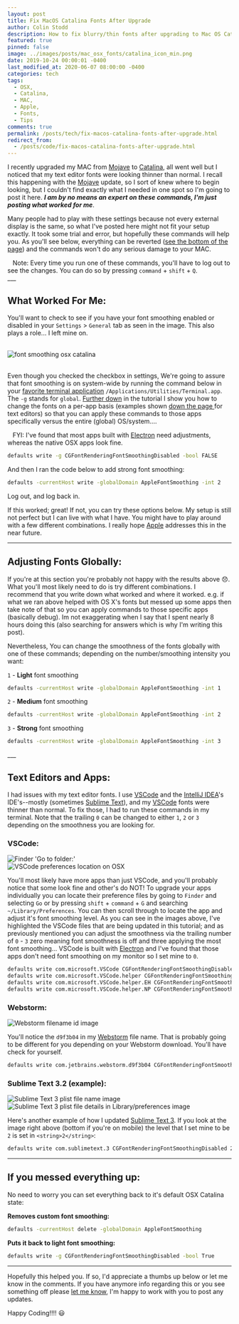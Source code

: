 ```yaml
---
layout: post
title: Fix MacOS Catalina Fonts After Upgrade
author: Colin Stodd
description: How to fix blurry/thin fonts after upgrading to Mac OS Catalina
featured: true
pinned: false
image: ../images/posts/mac_osx_fonts/catalina_icon_min.png
date: 2019-10-24 00:00:01 -0400
last_modified_at: 2020-06-07 08:00:00 -0400
categories: tech
tags:
  - OSX,
  - Catalina,
  - MAC,
  - Apple,
  - Fonts,
  - Tips
comments: true
permalink: /posts/tech/fix-macos-catalina-fonts-after-upgrade.html
redirect_from:
  - /posts/code/fix-macos-catalina-fonts-after-upgrade.html
---
```


I recently upgraded my MAC from <a href="https://support.apple.com/macos/mojave" target="_blank" rel="noopener">Mojave</a> to <a href="https://www.apple.com/macos/catalina/" target="_blank" rel="noopener">Catalina</a>, all went well but I noticed that my text editor fonts were looking thinner than normal. I recall this happening with the <a href="https://support.apple.com/macos/mojave" target="_blank" rel="noopener">Mojave</a> update, so I sort of knew where to begin looking, but I couldn't find exactly what I needed in one spot so I'm going to post it here.  ***I am by no means an expert on these commands, I'm just posting what worked for me***.

Many people had to play with these settings because not every external display is the same, so what I've posted here might not fit your setup exactly. It took some trial and error, but hopefully these commands will help you. As you'll see below, everything can be reverted (<a href="#revert">see the bottom of the page</a>) and the commands won't do any serious damage to your MAC.

<div class="blurb"><i class="fad fa-comment-alt-exclamation fa-lg text-yellow"></i>&nbsp;&nbsp; Note: Every time you run one of these commands, you'll have to log out to see the changes. You can do so by pressing <code>command</code> + <code>shift</code> + <code>Q</code>.</div>
___

## What Worked For Me:
You'll want to check to see if you have your font smoothing enabled or disabled in your `Settings` > `General` tab as seen in the image. This also plays a role... I left mine on.

<div class="container">
  <div class="row">
    <div class="one-third column">&nbsp;</div>
      <div class="one-third column">
        <img src="../../images/posts/mac_osx_fonts/general_settings_font_smoothing.png" class="image fit" title="font smoothing osx catalina">
      </div>
    <div class="one-third column">&nbsp;</div>
  </div>
</div>

Even though you checked the checkbox in settings, We're going to assure that font smoothing is on system-wide by running the command below in your <a href="https://www.iterm2.com/" target="_blank" rel="noopener" title="iTerm 2">favorite terminal application</a> `/Applications/Utilities/Terminal.app`. The `-g` stands for `global`.  <a href="#textEditors" title="Scroll down fix individual apps">Further down</a> in the tutorial I show you how to change the fonts on a per-app basis (examples shown <a href="#textEditors" title="Scroll down to the Text Editors Section">down the page <i class="fad fa-level-down-alt"></i></a> for text editors) so that you can apply these commands to those apps specifically versus the entire (global) OS/system....

<div class="blurb">
<i class="fad fa-info-circle fa-lg text-yellow"></i>&nbsp;&nbsp; FYI: I've found that most apps built with <a href="https://www.electronjs.org/" target="_blank" rel="noopener">Electron</a> need adjustments, whereas the native OSX apps look fine.
</div>

```bash
defaults write -g CGFontRenderingFontSmoothingDisabled -bool FALSE
```

And then I ran the code below to add strong font smoothing:

```bash
defaults -currentHost write -globalDomain AppleFontSmoothing -int 2
```

Log out, and log back in.

If this worked; great! If not, you can try these options below. My setup is still not perfect but I can live with what I have. You might have to play around with a few different combinations.  I really hope <a href="https://apple.com/support" target="_blank" rel="noopener">Apple</a> addresses this in the near future.

---
## Adjusting Fonts Globally:

If you're at this section you're probably not happy with the results above 😞. What you'll most likely need to do is try different combinations. I recommend that you write down what worked and where it worked. e.g. if what we ran above helped with OS X's fonts but messed up some apps then take note of that so you can apply commands to those specific apps (basically debug). Im not exaggerating when I say that I spent nearly 8 hours doing this (also searching for answers which is why I'm writing this post).

Nevertheless, You can change the smoothness of the fonts globally with one of these commands; depending on the number/smoothing intensity you want:

`1` - **Light** font smoothing
```bash
defaults -currentHost write -globalDomain AppleFontSmoothing -int 1
```
`2` - **Medium** font smoothing
```bash
defaults -currentHost write -globalDomain AppleFontSmoothing -int 2
```
`3` - **Strong** font smoothing
```bash
defaults -currentHost write -globalDomain AppleFontSmoothing -int 3
```

<div id="textEditors" name="textEditors"></div>
___

## Text Editors and Apps:

I had issues with my text editor fonts. I use <a href="https://code.visualstudio.com/" target="_blank" rel="noopener">VSCode</a> and the <a href="https://www.jetbrains.com/" target="_blank" rel="noopener">IntelliJ IDEA</a>'s IDE's--mostly (sometimes <a href="https://www.sublimetext.com/" target="_blank" rel="noopener">Sublime Text</a>), and my <a href="https://code.visualstudio.com/" target="_blank" rel="noopener">VSCode</a> fonts were thinner than normal. To fix those, I had to run these commands in my terminal. Note that the trailing `0` can be changed to either `1`, `2` or `3` depending on the smoothness you are looking for.


### <i class="fad fa-check-circle fa-lg text-yellow"></i> VSCode:

<div class="row">
  <div class="six columns">
    <img src="../../images/posts/mac_osx_fonts/library_preferences.png"
        alt="Finder 'Go to folder:'"
        title="Finder 'Go to folder:'"
        class="image fit" />
  </div>
  <div class="six columns">
    <img src="../../images/posts/mac_osx_fonts/preferences_vscode.png"
        alt="VSCode preferences location on OSX"
        title="VSCode preferences location on OSX"
        class="image fit" />
  </div>
</div>

You'll most likely have more apps than just VSCode, and you'll probably notice that some look fine and other's do NOT! To upgrade your apps individually you can locate their preference files by going to `Finder` and selecting `Go` or by pressing `shift` + `command` + `G` and searching `~/Library/Preferences`.  You can then scroll through to locate the app and adjust it's font smoothing level. As you can see in the images above, I've highlighted the VSCode files that are being updated in this tutorial; and as previously mentioned you can adjust the smoothness via the trailing number of `0` - `3` zero meaning font smoothness is off and three applying the most font smoothing... VSCode is built with <a href="https://www.electronjs.org/" target="_blank" rel="noopener" title="Electron JS">Electron</a> and I've found that those apps don't need font smoothing on my monitor so I set mine to `0`.

```bash
defaults write com.microsoft.VSCode CGFontRenderingFontSmoothingDisabled 0
defaults write com.microsoft.VSCode.helper CGFontRenderingFontSmoothingDisabled 0
defaults write com.microsoft.VSCode.helper.EH CGFontRenderingFontSmoothingDisabled 0
defaults write com.microsoft.VSCode.helper.NP CGFontRenderingFontSmoothingDisabled 0
```

### <i class="fad fa-check-circle fa-lg text-yellow"></i> Webstorm:

<div class="row">
	<div class="six columns">
		<img src="../../images/posts/mac_osx_fonts/jetbrains_number_file_name.png"
    alt="Webstorm filename id image"
    title="Webstorm filename id image"
    class="image fit">
	</div>
</div>

You'll notice the `d9f3b04` in my <a href="https://www.jetbrains.com/webstorm/" target="_blank" title="Webstorm" rel="noopener">Webstorm</a> file name. That is probably going to be different for you depending on your Webstorm download. You'll have check for yourself.

```bash
defaults write com.jetbrains.webstorm.d9f3b04 CGFontRenderingFontSmoothingDisabled 0
```

### <i class="fad fa-check-circle fa-lg text-yellow"></i> Sublime Text 3.2 (example):

<div class="row">
  <div class="six columns">
    <img src="../../images/posts/mac_osx_fonts/sublime_text_plist.png"
        alt="Sublime Text 3 plist file name image"
        title="Sublime Text 3 plist file name image"
        class="image fit" />
  </div>
  <div class="six columns">
    <img src="../../images/posts/mac_osx_fonts/sublime_text_plist_string.png"
        alt="Sublime Text 3 plist file details in Library/preferences image"
        title="Sublime Text 3 plist file details in Library/preferences image"
        class="image fit" />
  </div>
</div>

Here's another example of how I updated <a href="https://www.sublimetext.com/blog/articles/sublime-text-3-point-2" target="_blank" title="Sublime Text 3.2" rel="noopener">Sublime Text 3</a>. If you look at the image right above (bottom if you're on mobile) the level that I set mine to be `2` is set in `<string>2</string>`:

```bash
defaults write com.sublimetext.3 CGFontRenderingFontSmoothingDisabled 2
```

___

<div id="revert"></div>

## If you messed everything up:
No need to worry you can set everything back to it's default OSX Catalina state:

**Removes custom font smoothing:**
```bash
defaults -currentHost delete -globalDomain AppleFontSmoothing
```

**Puts it back to light font smoothing:**
```bash
defaults write -g CGFontRenderingFontSmoothingDisabled -bool True
```

---

Hopefully this helped you. If so, I'd appreciate a thumbs up below or let me know in the comments. If you have anymore info regarding this or you see something off please <a href="#getInTouch">let me know</a>, I'm happy to work with you to post any updates.

Happy Coding!!!! 😃